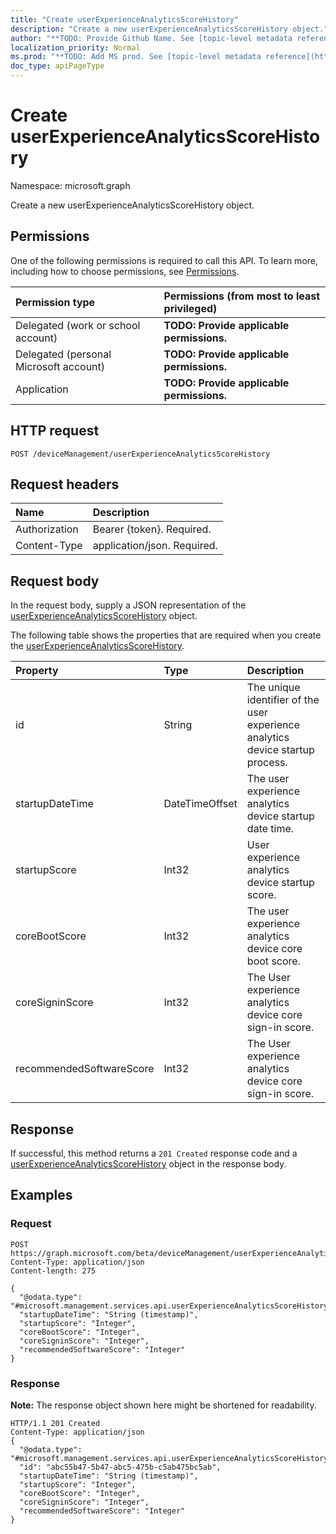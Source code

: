 ```yaml
---
title: "Create userExperienceAnalyticsScoreHistory"
description: "Create a new userExperienceAnalyticsScoreHistory object."
author: "**TODO: Provide Github Name. See [topic-level metadata reference](https://msgo.azurewebsites.net/add/document/guidelines/metadata.html#topic-level-metadata)**"
localization_priority: Normal
ms.prod: "**TODO: Add MS prod. See [topic-level metadata reference](https://msgo.azurewebsites.net/add/document/guidelines/metadata.html#topic-level-metadata)**"
doc_type: apiPageType
---
```


# Create userExperienceAnalyticsScoreHistory

Namespace: microsoft.graph

Create a new userExperienceAnalyticsScoreHistory object.

## Permissions
One of the following permissions is required to call this API. To learn more, including how to choose permissions, see [Permissions](/concepts/permissions-reference.md).

|Permission type|Permissions (from most to least privileged)|
|:---|:---|
|Delegated (work or school account)|**TODO: Provide applicable permissions.**|
|Delegated (personal Microsoft account)|**TODO: Provide applicable permissions.**|
|Application|**TODO: Provide applicable permissions.**|

## HTTP request

<!-- {
  "blockType": "ignored"
}
-->
``` http
POST /deviceManagement/userExperienceAnalyticsScoreHistory
```

## Request headers
|Name|Description|
|:---|:---|
|Authorization|Bearer {token}. Required.|
|Content-Type|application/json. Required.|

## Request body
In the request body, supply a JSON representation of the [userExperienceAnalyticsScoreHistory](../resources/userexperienceanalyticsscorehistory.md) object.

The following table shows the properties that are required when you create the [userExperienceAnalyticsScoreHistory](../resources/userexperienceanalyticsscorehistory.md).

|Property|Type|Description|
|:---|:---|:---|
|id|String|The unique identifier of the user experience analytics device startup process.|
|startupDateTime|DateTimeOffset|The user experience analytics device startup date time.|
|startupScore|Int32|User experience analytics device startup score.|
|coreBootScore|Int32|The user experience analytics device core boot score.|
|coreSigninScore|Int32|The User experience analytics device core sign-in score.|
|recommendedSoftwareScore|Int32|The User experience analytics device core sign-in score.|



## Response

If successful, this method returns a `201 Created` response code and a [userExperienceAnalyticsScoreHistory](../resources/userexperienceanalyticsscorehistory.md) object in the response body.

## Examples

### Request
<!-- {
  "blockType": "request",
  "name": "create_userexperienceanalyticsscorehistory_from_"
}
-->
``` http
POST https://graph.microsoft.com/beta/deviceManagement/userExperienceAnalyticsScoreHistory
Content-Type: application/json
Content-length: 275

{
  "@odata.type": "#microsoft.management.services.api.userExperienceAnalyticsScoreHistory",
  "startupDateTime": "String (timestamp)",
  "startupScore": "Integer",
  "coreBootScore": "Integer",
  "coreSigninScore": "Integer",
  "recommendedSoftwareScore": "Integer"
}
```

### Response
**Note:** The response object shown here might be shortened for readability.
<!-- {
  "blockType": "response",
  "truncated": true,
  "@odata.type": "microsoft.management.services.api.userexperienceanalyticsscorehistory"
}
-->
``` http
HTTP/1.1 201 Created
Content-Type: application/json
{
  "@odata.type": "#microsoft.management.services.api.userExperienceAnalyticsScoreHistory",
  "id": "abc55b47-5b47-abc5-475b-c5ab475bc5ab",
  "startupDateTime": "String (timestamp)",
  "startupScore": "Integer",
  "coreBootScore": "Integer",
  "coreSigninScore": "Integer",
  "recommendedSoftwareScore": "Integer"
}
```

